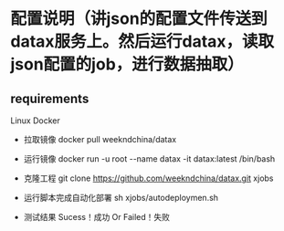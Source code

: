 
# 配置说明（讲json的配置文件传送到datax服务上。然后运行datax，读取json配置的job，进行数据抽取）
## requirements
Linux
Docker


- 拉取镜像
docker pull weekndchina/datax

- 运行镜像
docker run -u root --name datax -it datax:latest /bin/bash

- 克隆工程
git clone https://github.com/weekndchina/datax.git xjobs

- 运行脚本完成自动化部署
sh xjobs/autodeploymen.sh

- 测试结果
Sucess！成功
Or
Failed！失败
